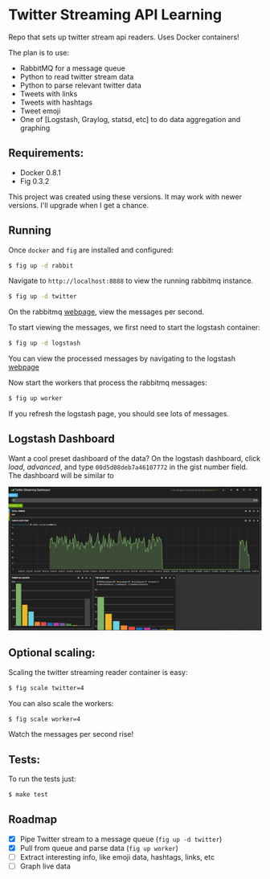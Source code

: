 Twitter Streaming API Learning
==============================

Repo that sets up twitter stream api readers. Uses
Docker containers!

The plan is to use:

* RabbitMQ for a message queue
* Python to read twitter stream data
* Python to parse relevant twitter data
 * Tweets with links
 * Tweets with hashtags
 * Tweet emoji
* One of [Logstash, Graylog, statsd, etc] to do data aggregation and graphing

Requirements:
-------------

* Docker 0.8.1
* Fig 0.3.2

This project was created using these versions. It may
work with newer versions. I'll upgrade when I get a chance.

Running
-------

Once `docker` and `fig` are installed and configured:

```bash
$ fig up -d rabbit
```

Navigate to `http://localhost:8888` to view the running
rabbitmq instance.

```bash
$ fig up -d twitter
```

On the rabbitmq [webpage](http://localhost:15672), view the messages per second.

To start viewing the messages, we first need to start the logstash container:

```bash
$ fig up -d logstash
```

You can view the processed messages by navigating to the logstash [webpage](http://localhost:9292/index.html#/dashboard/file/logstash.json)

Now start the workers that process the rabbitmq messages:

```bash
$ fig up worker
```

If you refresh the logstash page, you should see lots of messages.

Logstash Dashboard
------------------

Want a cool preset dashboard of the data? On the logstash dashboard, click _load_, _advanced_, and type `00d5d08deb7a46107772`
in the gist number field. The dashboard will be similar to

![dashboard image](static/dashboard.png)

Optional scaling:
-----------------

Scaling the twitter streaming reader container is easy:

```bash
$ fig scale twitter=4
```

You can also scale the workers:

```bash
$ fig scale worker=4
```

Watch the messages per second rise!

Tests:
------

To run the tests just:

```bash
$ make test
```

Roadmap
-------

 - [x] Pipe Twitter stream to a message queue (`fig up -d twitter`)
 - [x] Pull from queue and parse data (`fig up worker`)
 - [ ] Extract interesting info, like emoji data, hashtags, links, etc
 - [ ] Graph live data

